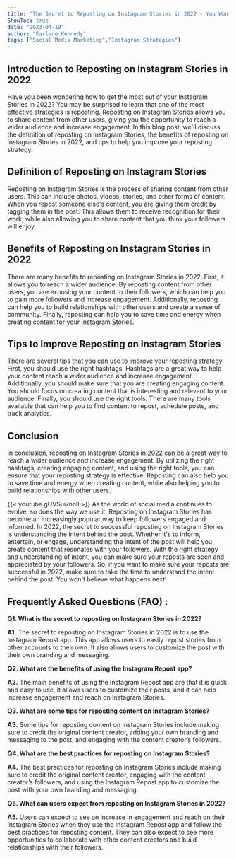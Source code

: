 ```yaml
---
title: "The Secret to Reposting on Instagram Stories in 2022 - You Won't Believe What Happens Next!"
ShowToc: true 
date: "2023-04-19"
author: "Earlene Kennedy" 
tags: ["Social Media Marketing","Instagram Strategies"]
---
```

## Introduction to Reposting on Instagram Stories in 2022

Have you been wondering how to get the most out of your Instagram Stories in 2022? You may be surprised to learn that one of the most effective strategies is reposting. Reposting on Instagram Stories allows you to share content from other users, giving you the opportunity to reach a wider audience and increase engagement. In this blog post, we'll discuss the definition of reposting on Instagram Stories, the benefits of reposting on Instagram Stories in 2022, and tips to help you improve your reposting strategy. 

## Definition of Reposting on Instagram Stories

Reposting on Instagram Stories is the process of sharing content from other users. This can include photos, videos, stories, and other forms of content. When you repost someone else's content, you are giving them credit by tagging them in the post. This allows them to receive recognition for their work, while also allowing you to share content that you think your followers will enjoy. 

## Benefits of Reposting on Instagram Stories in 2022

There are many benefits to reposting on Instagram Stories in 2022. First, it allows you to reach a wider audience. By reposting content from other users, you are exposing your content to their followers, which can help you to gain more followers and increase engagement. Additionally, reposting can help you to build relationships with other users and create a sense of community. Finally, reposting can help you to save time and energy when creating content for your Instagram Stories. 

## Tips to Improve Reposting on Instagram Stories

There are several tips that you can use to improve your reposting strategy. First, you should use the right hashtags. Hashtags are a great way to help your content reach a wider audience and increase engagement. Additionally, you should make sure that you are creating engaging content. You should focus on creating content that is interesting and relevant to your audience. Finally, you should use the right tools. There are many tools available that can help you to find content to repost, schedule posts, and track analytics. 

## Conclusion

In conclusion, reposting on Instagram Stories in 2022 can be a great way to reach a wider audience and increase engagement. By utilizing the right hashtags, creating engaging content, and using the right tools, you can ensure that your reposting strategy is effective. Reposting can also help you to save time and energy when creating content, while also helping you to build relationships with other users.

{{< youtube gUVSui7nnlI >}} 
As the world of social media continues to evolve, so does the way we use it. Reposting on Instagram Stories has become an increasingly popular way to keep followers engaged and informed. In 2022, the secret to successful reposting on Instagram Stories is understanding the intent behind the post. Whether it's to inform, entertain, or engage, understanding the intent of the post will help you create content that resonates with your followers. With the right strategy and understanding of intent, you can make sure your reposts are seen and appreciated by your followers. So, if you want to make sure your reposts are successful in 2022, make sure to take the time to understand the intent behind the post. You won't believe what happens next!

## Frequently Asked Questions (FAQ) :
**Q1. What is the secret to reposting on Instagram Stories in 2022?**

**A1.** The secret to reposting on Instagram Stories in 2022 is to use the Instagram Repost app. This app allows users to easily repost stories from other accounts to their own. It also allows users to customize the post with their own branding and messaging. 

**Q2. What are the benefits of using the Instagram Repost app?**

**A2.** The main benefits of using the Instagram Repost app are that it is quick and easy to use, it allows users to customize their posts, and it can help increase engagement and reach on Instagram Stories. 

**Q3. What are some tips for reposting content on Instagram Stories?**

**A3.** Some tips for reposting content on Instagram Stories include making sure to credit the original content creator, adding your own branding and messaging to the post, and engaging with the content creator’s followers. 

**Q4. What are the best practices for reposting on Instagram Stories?**

**A4.** The best practices for reposting on Instagram Stories include making sure to credit the original content creator, engaging with the content creator’s followers, and using the Instagram Repost app to customize the post with your own branding and messaging. 

**Q5. What can users expect from reposting on Instagram Stories in 2022?**

**A5.** Users can expect to see an increase in engagement and reach on their Instagram Stories when they use the Instagram Repost app and follow the best practices for reposting content. They can also expect to see more opportunities to collaborate with other content creators and build relationships with their followers.



